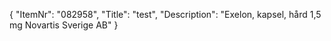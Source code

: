 {
  "ItemNr": "082958",
  "Title": "test",
  "Description": "Exelon, kapsel, hård 1,5 mg Novartis Sverige AB"
}